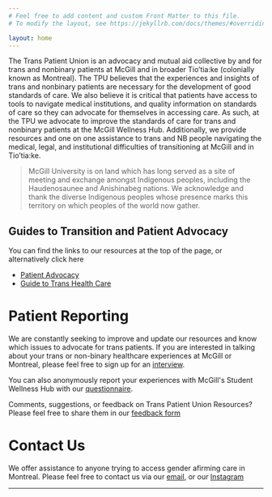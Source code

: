 ```yaml
---
# Feel free to add content and custom Front Matter to this file.
# To modify the layout, see https://jekyllrb.com/docs/themes/#overriding-theme-defaults

layout: home
---
```


The Trans Patient Union is an advocacy and mutual aid collective by and for trans and nonbinary patients at McGill and in broader Tio’tia:ke (colonially known as Montreal). The TPU believes that the experiences and insights of trans and nonbinary patients are necessary for the development of good standards of care. We also believe it is critical that patients have access to tools to navigate medical institutions, and quality information on standards of care so they can advocate for themselves in accessing care. As such, at the TPU we advocate to improve the standards of care for trans and nonbinary patients at the McGill Wellness Hub. Additionally, we provide resources and one on one assistance to trans and NB people navigating the medical, legal, and institutional difficulties of transitioning at McGill and in Tio’tia:ke.

> McGill University is on land which has long served as a site of meeting and exchange amongst Indigenous peoples, including the Haudenosaunee and Anishinabeg nations. We acknowledge and thank the diverse Indigenous peoples whose presence marks this territory on which peoples of the world now gather.


## Guides to Transition and Patient Advocacy
You can find the links to our resources at the top of the page, or alternatively click here
- [Patient Advocacy](advocacy)
- [Guide to Trans Health Care](guides)

# Patient Reporting
We are constantly seeking to improve and update our resources and know which issues to advocate for trans patients. If you are interested in talking about your trans or non-binary healthcare experiences at McGill or Montreal, please feel free to sign up for an 
[interview](https://docs.google.com/forms/d/e/1FAIpQLSeKaSSFFmY4NMLWJDhsdH9w7v1bp1lVxfz1RK9ZKbTtqKQc6g/viewform).

You can also anonymously report your experiences with McGill's Student Wellness Hub with our [questionnaire](https://docs.google.com/forms/d/e/1FAIpQLSeWWUuNY1q_Tp2kmBF4lTsoAHnqWHrjpzKwp9pJGobXwKA8ag/viewform).

Comments, suggestions, or feedback on Trans Patient Union Resources? Please feel free to share them in our [feedback form](https://docs.google.com/forms/d/e/1FAIpQLSerZAVmm0v3k6GNB3GGfWLwHsOEXGFuTqXM7C5c4MM1GmBhHw/viewform)


# Contact Us
We offer assistance to anyone trying to access gender afirming care in Montreal. Please feel free to contact us via our [email](mailto:{{site.email}}), or our [Instagram](https://www.instagram.com/{{site.instagram_username}})

---


